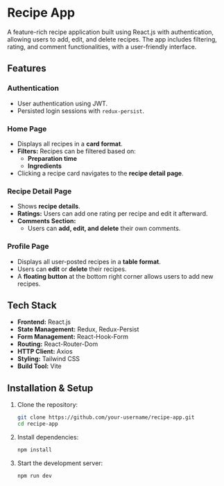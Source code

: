 # Recipe App

A feature-rich recipe application built using React.js with authentication, allowing users to add, edit, and delete recipes. The app includes filtering, rating, and comment functionalities, with a user-friendly interface.

## Features

### Authentication

- User authentication using JWT.
- Persisted login sessions with `redux-persist`.

### Home Page

- Displays all recipes in a **card format**.
- **Filters:** Recipes can be filtered based on:
  - **Preparation time**
  - **Ingredients**
- Clicking a recipe card navigates to the **recipe detail page**.

### Recipe Detail Page

- Shows **recipe details**.
- **Ratings:** Users can add one rating per recipe and edit it afterward.
- **Comments Section:**
  - Users can **add, edit, and delete** their own comments.

### Profile Page

- Displays all user-posted recipes in a **table format**.
- Users can **edit** or **delete** their recipes.
- A **floating button** at the bottom right corner allows users to add new recipes.

## Tech Stack

- **Frontend:** React.js
- **State Management:** Redux, Redux-Persist
- **Form Management:** React-Hook-Form
- **Routing:** React-Router-Dom
- **HTTP Client:** Axios
- **Styling:** Tailwind CSS
- **Build Tool:** Vite

## Installation & Setup

1. Clone the repository:

   ```bash
   git clone https://github.com/your-username/recipe-app.git
   cd recipe-app
   ```

2. Install dependencies:

   ```bash
   npm install
   ```

3. Start the development server:
   ```bash
   npm run dev
   ```
